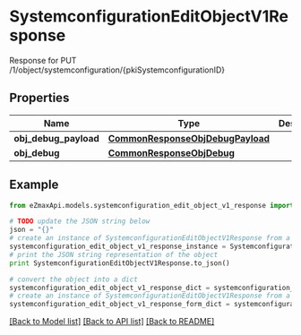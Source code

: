 # SystemconfigurationEditObjectV1Response

Response for PUT /1/object/systemconfiguration/{pkiSystemconfigurationID}

## Properties
Name | Type | Description | Notes
------------ | ------------- | ------------- | -------------
**obj_debug_payload** | [**CommonResponseObjDebugPayload**](CommonResponseObjDebugPayload.md) |  | 
**obj_debug** | [**CommonResponseObjDebug**](CommonResponseObjDebug.md) |  | [optional] 

## Example

```python
from eZmaxApi.models.systemconfiguration_edit_object_v1_response import SystemconfigurationEditObjectV1Response

# TODO update the JSON string below
json = "{}"
# create an instance of SystemconfigurationEditObjectV1Response from a JSON string
systemconfiguration_edit_object_v1_response_instance = SystemconfigurationEditObjectV1Response.from_json(json)
# print the JSON string representation of the object
print SystemconfigurationEditObjectV1Response.to_json()

# convert the object into a dict
systemconfiguration_edit_object_v1_response_dict = systemconfiguration_edit_object_v1_response_instance.to_dict()
# create an instance of SystemconfigurationEditObjectV1Response from a dict
systemconfiguration_edit_object_v1_response_form_dict = systemconfiguration_edit_object_v1_response.from_dict(systemconfiguration_edit_object_v1_response_dict)
```
[[Back to Model list]](../README.md#documentation-for-models) [[Back to API list]](../README.md#documentation-for-api-endpoints) [[Back to README]](../README.md)



